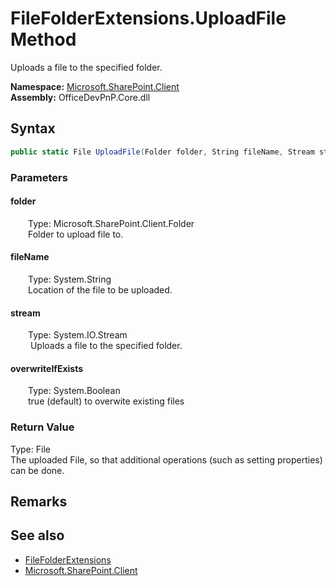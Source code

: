 # FileFolderExtensions.UploadFile Method  
 Uploads a file to the specified folder.   

**Namespace:** [Microsoft.SharePoint.Client](Microsoft.SharePoint.Client.md)  
**Assembly:** OfficeDevPnP.Core.dll  
## Syntax
```C#
public static File UploadFile(Folder folder, String fileName, Stream stream, Boolean overwriteIfExists)
```
### Parameters
#### folder  
&emsp;&emsp;Type: Microsoft.SharePoint.Client.Folder  
&emsp;&emsp;Folder to upload file to.  

  

#### fileName  
&emsp;&emsp;Type: System.String  
&emsp;&emsp;Location of the file to be uploaded.  

  

#### stream  
&emsp;&emsp;Type: System.IO.Stream  
&emsp;&emsp; Uploads a file to the specified folder.   

  

#### overwriteIfExists  
&emsp;&emsp;Type: System.Boolean  
&emsp;&emsp;true (default) to overwite existing files  

  

### Return Value
Type: File  
The uploaded File, so that additional operations (such as setting properties) can be done.  


## Remarks
  
## See also
- [FileFolderExtensions](Microsoft.SharePoint.Client.FileFolderExtensions.md) 
- [Microsoft.SharePoint.Client](Microsoft.SharePoint.Client.md) 
